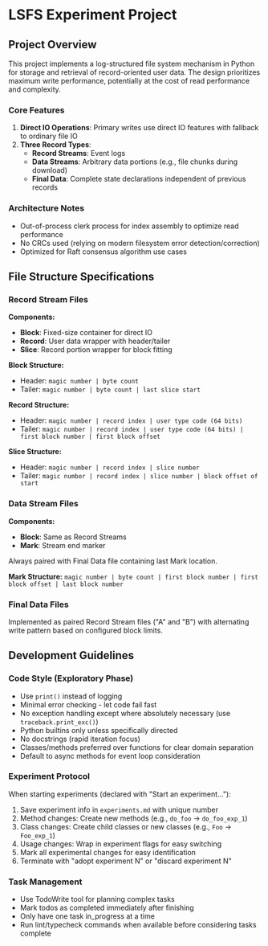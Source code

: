 # LSFS Experiment Project

## Project Overview

This project implements a log-structured file system mechanism in Python for storage and retrieval of record-oriented user data. The design prioritizes maximum write performance, potentially at the cost of read performance and complexity.

### Core Features

1. **Direct IO Operations**: Primary writes use direct IO features with fallback to ordinary file IO
2. **Three Record Types**:
   - **Record Streams**: Event logs
   - **Data Streams**: Arbitrary data portions (e.g., file chunks during download)
   - **Final Data**: Complete state declarations independent of previous records

### Architecture Notes

- Out-of-process clerk process for index assembly to optimize read performance
- No CRCs used (relying on modern filesystem error detection/correction)
- Optimized for Raft consensus algorithm use cases

## File Structure Specifications

### Record Stream Files

**Components:**
- **Block**: Fixed-size container for direct IO
- **Record**: User data wrapper with header/tailer
- **Slice**: Record portion wrapper for block fitting

**Block Structure:**
- Header: `magic number | byte count`
- Tailer: `magic number | byte count | last slice start`

**Record Structure:**
- Header: `magic number | record index | user type code (64 bits)`
- Tailer: `magic number | record index | user type code (64 bits) | first block number | first block offset`

**Slice Structure:**
- Header: `magic number | record index | slice number`
- Tailer: `magic number | record index | slice number | block offset of start`

### Data Stream Files

**Components:**
- **Block**: Same as Record Streams
- **Mark**: Stream end marker

Always paired with Final Data file containing last Mark location.

**Mark Structure:**
`magic number | byte count | first block number | first block offset | last block number`

### Final Data Files

Implemented as paired Record Stream files ("A" and "B") with alternating write pattern based on configured block limits.

## Development Guidelines

### Code Style (Exploratory Phase)
- Use `print()` instead of logging
- Minimal error checking - let code fail fast
- No exception handling except where absolutely necessary (use `traceback.print_exc()`)
- Python builtins only unless specifically directed
- No docstrings (rapid iteration focus)
- Classes/methods preferred over functions for clear domain separation
- Default to async methods for event loop consideration

### Experiment Protocol

When starting experiments (declared with "Start an experiment..."):
1. Save experiment info in `experiments.md` with unique number
2. Method changes: Create new methods (e.g., `do_foo` → `do_foo_exp_1`)
3. Class changes: Create child classes or new classes (e.g., `Foo` → `Foo_exp_1`)
4. Usage changes: Wrap in experiment flags for easy switching
5. Mark all experimental changes for easy identification
6. Terminate with "adopt experiment N" or "discard experiment N"

### Task Management

- Use TodoWrite tool for planning complex tasks
- Mark todos as completed immediately after finishing
- Only have one task in_progress at a time
- Run lint/typecheck commands when available before considering tasks complete